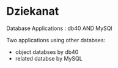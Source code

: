 # Dziekanat
Database Applications :  db40   AND   MySQl

Two applications using other databses:
- object databses by   db40
- related databse by    MySQL
